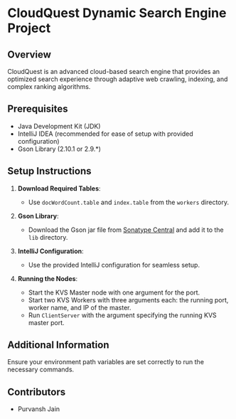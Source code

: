 # CloudQuest Dynamic Search Engine Project

## Overview
CloudQuest is an advanced cloud-based search engine that provides an optimized search experience through adaptive web crawling, indexing, and complex ranking algorithms.

## Prerequisites
- Java Development Kit (JDK)
- IntelliJ IDEA (recommended for ease of setup with provided configuration)
- Gson Library (2.10.1 or 2.9.*)

## Setup Instructions
1. **Download Required Tables**:
   - Use `docWordCount.table` and `index.table` from the `workers` directory.

2. **Gson Library**:
   - Download the Gson jar file from [Sonatype Central](https://central.sonatype.com/artifact/com.google.code.gson/gson/2.10.1/versions) and add it to the `lib` directory.

3. **IntelliJ Configuration**:
   - Use the provided IntelliJ configuration for seamless setup.

4. **Running the Nodes**:
   - Start the KVS Master node with one argument for the port.
   - Start two KVS Workers with three arguments each: the running port, worker name, and IP of the master.
   - Run `ClientServer` with the argument specifying the running KVS master port.

## Additional Information
Ensure your environment path variables are set correctly to run the necessary commands.

## Contributors
- Purvansh Jain

